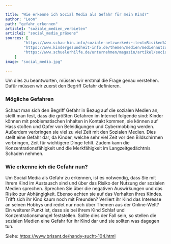 ```yaml
---

title: "Wie erkenne ich Social Media als Gefahr für mein Kind?"
author: "Leon"
path: "gefahr_erkennen"
article1: "soziale_medien_verbieten"
article2: "social_media_präsens"
sources: [
        "https://www.schau-hin.info/soziale-netzwerke#:~:text=Risiken%20und%20Einstellungen%20im%20Überblick,in%20Kontakt%20zu%20Fremden%20kommen",
        "https://www.kindergesundheit-info.de/themen/medien/mediennutzung/medien-gefahren/#:~:text=Kindern%2C%20die%20sehr%20viel%20Zeit,Merkfähigkeit%20im%20Langzeitgedächtnis%20Schaden%20nehmen",
        "https://www.schuelerhilfe.de/unternehmen/magazin/artikel/social-media-sucht-bei-kindern-vorbeugen-erkennen-und-bekaempfen/#:~:text=Erste%20Anzeichen%20einer%20problematischen%20Social,oder%20gar%20nicht%20mehr%20statt"
    ]
image: "social_media.jpg"

---
```


Um dies zu beantworten, müssen wir erstmal die Frage genau verstehen. Dafür müssen wir zuerst den Begriff Gefahr definieren.
### Mögliche Gefahren
Schaut man sich den Begriff Gefahr in Bezug auf die sozialen Medien an, stellt man fest, dass die größten Gefahren im Internet folgende sind:
Kinder können mit problematischen Inhalten in Kontakt kommen, sie können auf Hass stoßen und Opfer von Beleidigungen und Cybermobbing werden. Außerdem verbringen sie viel zu viel Zeit mit den Sozialen Medien. Dies stellt eine Gefahr dar, da Kinder, welche sehr viel Zeit vor den Bildschirmen verbringen, Zeit für wichtigere Dinge fehlt. Zudem kann die Konzentrationsfähigkeit und die Merkfähigkeit im Langzeitgedächtnis Schaden nehmen. 
### Wie erkenne ich die Gefahr nun?
Um Social Media als Gefahr zu erkennen, ist es notwendig, dass Sie mit Ihrem Kind im Austausch sind und über das Risiko der Nutzung der sozialen Medien sprechen. Sprechen Sie über die negativen Auswirkungen und das Risiko zur Abhängigkeit. Ebenso achten sie auf das Verhalten ihres Kindes. Trifft sich ihr Kind kaum noch mit Freunden? Verliert ihr Kind das Interesse an seinen Hobbys und redet nur noch über Themen aus der Online-Welt? Ein weiterer Punkt ist, dass sie bei ihrem Kind Schlaf und Konzentrationsmangel feststellen. Sollte dies der Fall sein, so stellen die sozialen Medien eine Gefahr für ihr Kind dar und sie sollten was dagegen tun.


Siehe: https://www.brisant.de/handy-sucht-104.html

